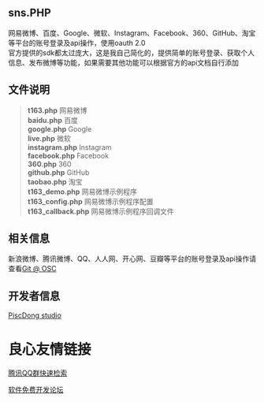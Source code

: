 sns.PHP
-------------
网易微博、百度、Google、微软、Instagram、Facebook、360、GitHub、淘宝等平台的账号登录及api操作，使用oauth 2.0  
官方提供的sdk都太过庞大，这是我自己简化的，提供简单的账号登录、获取个人信息、发布微博等功能，如果需要其他功能可以根据官方的api文档自行添加

文件说明
-------------
>**t163.php** 网易微博  
>**baidu.php** 百度  
>**google.php** Google  
>**live.php** 微软  
>**instagram.php** Instagram  
>**facebook.php** Facebook  
>**360.php** 360  
>**github.php** GitHub  
>**taobao.php** 淘宝  
>**t163_demo.php** 网易微博示例程序  
>**t163_config.php** 网易微博示例程序配置  
>**t163_callback.php** 网易微博示例程序回调文件

相关信息
-------------
新浪微博、腾讯微博、QQ、人人网、开心网、豆瓣等平台的账号登录及api操作请查看[Git @ OSC](http://git.oschina.net/piscdong/)

开发者信息
-------------
[PiscDong studio](http://www.piscdong.com/)


 # 良心友情链接

[腾讯QQ群快速检索](http://u.720life.cn/s/8cf73f7c)

[软件免费开发论坛](http://u.720life.cn/s/bbb01dc0)